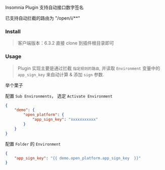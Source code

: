 Insomnia Plugin 支持自动接口数字签名

已支持自动拦截的路由为 "/open/i/**"

### Install

> 客户端版本：6.3.2
> 直接 clone 到插件根目录即可

### Usage

> Plugin 实现主要是通过拦截 `指定规则的路由`, 并读取 `Environment` 变量中的 `app_sign_key` 来自动计算 & 添加 `sign` 参数.

举个栗子

配置 `Sub Environments`， 选定 `Activate Environment`

```json
{
    "demo": {
        "open_platform": {
            "app_sign_key": "xxxxxxxxxxx"
        }
    }
}
```

配置 `Folder` 的 `Environment` 

```json
{
    "app_sign_key": "{{ demo.open_platform.app_sign_key  }}"
}
```